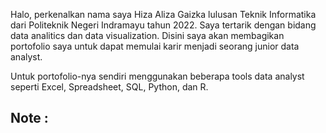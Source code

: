 Halo, perkenalkan nama saya Hiza Aliza Gaizka lulusan Teknik Informatika dari Politeknik Negeri Indramayu tahun 2022. Saya tertarik dengan bidang data analitics
dan data visualization. Disini saya akan membagikan portofolio saya untuk dapat memulai karir menjadi seorang junior data analyst. 

Untuk portofolio-nya sendiri menggunakan beberapa tools data analyst seperti Excel, Spreadsheet, SQL, Python, dan R.

Note : 
- 
